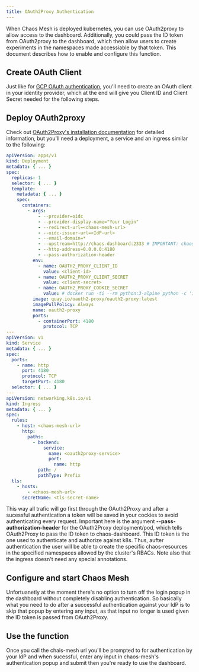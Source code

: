 ```yaml
---
title: OAuth2Proxy Authentication
---
```


When Chaos Mesh is deployed kubernetes, you can use OAuth2proxy to allow access to the dashboard. Additionally, you could pass the ID token from OAuth2proxy to the dashboard, which then allow users to create experiments in the namespaces made accessiable by that token. This document describes how to enable and configure this function.

## Create OAuth Client

Just like for [GCP OAuth authentication](https://chaos-mesh.org/docs/gcp-authentication/), you'll need to create an OAuth client in your identity provider, which at the end will give you Client ID and Client Secret needed for the following steps.

## Deploy OAuth2proxy

Check out [OAuth2Proxy's installation documentation](https://oauth2-proxy.github.io/oauth2-proxy/docs/) for detailed information, but you'll need a deployment, a service and an ingress similar to the following:

```yaml
apiVersion: apps/v1
kind: Deployment
metadata: { ... }
spec:
  replicas: 1
  selector: { ... }
  template:
    metadata: { ... }
    spec:
      containers:
        - args:
            - --provider=oidc
            - --provider-display-name="Your Login"
            - --redirect-url=<chaos-mesh-url>
            - --oidc-issuer-url=<IdP-url>
            - --email-domain=*
            - --upstream=http://chaos-dashboard:2333 # IMPORTANT: chaos-dashboard service
            - --http-address=0.0.0.0:4180
            - --pass-authorization-header
          env:
            - name: OAUTH2_PROXY_CLIENT_ID
              value: <client-id>
            - name: OAUTH2_PROXY_CLIENT_SECRET
              value: <client-secret>
            - name: OAUTH2_PROXY_COOKIE_SECRET
              value: # docker run -ti --rm python:3-alpine python -c 'import secrets,base64; print(base64.b64encode(base64.b64encode(secrets.token_bytes(16))));'
          image: quay.io/oauth2-proxy/oauth2-proxy:latest
          imagePullPolicy: Always
          name: oauth2-proxy
          ports:
            - containerPort: 4180
              protocol: TCP
---
apiVersion: v1
kind: Service
metadata: { ... }
spec:
  ports:
    - name: http
      port: 4180
      protocol: TCP
      targetPort: 4180
  selector: { ... }
---
apiVersion: networking.k8s.io/v1
kind: Ingress
metadata: { ... }
spec:
  rules:
    - host: <chaos-mesh-url>
      http:
        paths:
          - backend:
              service:
                name: <oauth2proxy-service>
                port:
                  name: http
            path: /
            pathType: Prefix
  tls:
    - hosts:
        - <chaos-mesh-url>
      secretName: <tls-secret-name>
```

This way all trafic will go first through the OAuth2Proxy and after a sucessful authentication a token will be saved in your cockies to avoid authenticating every request. Important here is the argument **--pass-authorization-header** for the OAuth2Proxy deployment/pod, which tells OAuth2Proxy to pass the ID token to chaos-dashboard. This ID token is the one used to authenticate and authorize against k8s. Thus, aufter authentication the user will be able to create the specific chaos-resources in the specified namespaces allowed by the cluster's RBACs. Note also that the ingress doesn't need any special annotations.

## Configure and start Chaos Mesh

Unfortuanetly at the moment there's no option to turn off the login popup in the dashboard without completely disabling authentication. So basically what you need to do after a successful authentication against your IdP is to skip that popup by entering any input, as that input no longer is used given the ID token is passed from OAuth2Proxy.

## Use the function

Once you call the chais-mesh url you'll be prompted to for authentication by your IdP and when sucessful, enter any input in chaos-mesh's authentication popup and submit then you're ready to use the dashboard.

